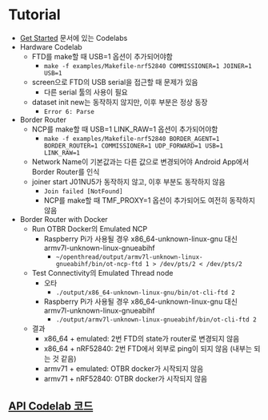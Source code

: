 
# Tutorial

* [Get Started](https://openthread.io/guides) 문서에 있는 Codelabs
* Hardware Codelab
  * FTD를 make할 때 USB=1 옵션이 추가되어야함
    * ```make -f examples/Makefile-nrf52840 COMMISSIONER=1 JOINER=1 USB=1```
  * screen으로 FTD의 USB serial을 접근할 때 문제가 있음
    * 다른 serial 툴의 사용이 필요
  * dataset init new는 동작하지 않지만, 이후 부분은 정상 동장
    * ```Error 6: Parse```
* Border Router
  * NCP를 make할 때 USB=1 LINK_RAW=1 옵션이 추가되어야함
    * ```make -f examples/Makefile-nrf52840 BORDER_AGENT=1 BORDER_ROUTER=1 COMMISSIONER=1 UDP_FORWARD=1 USB=1 LINK_RAW=1```
  * Network Name이 기본값과는 다른 값으로 변경되어야 Android App에서 Border Router를 인식
  * joiner start J01NU5가 동작하지 않고, 이후 부분도 동작하지 않음
    * ```Join failed [NotFound]```
    * NCP를 make할 때 TMF_PROXY=1 옵션이 추가되어도 여전히 동작하지 않음
* Border Router with Docker
  * Run OTBR Docker의 Emulated NCP
    * Raspberry Pi가 사용될 경우 x86_64-unknown-linux-gnu 대신 armv7l-unknown-linux-gnueabihf
      * ```~/openthread/output/armv7l-unknown-linux-gnueabihf/bin/ot-ncp-ftd 1 > /dev/pts/2 < /dev/pts/2```
  * Test Connectivity의 Emulated Thread node
    * 오타
      * ```./output/x86_64-unknown-linux-gnu/bin/ot-cli-ftd 2```
    * Raspberry Pi가 사용될 경우 x86_64-unknown-linux-gnu 대신 armv7l-unknown-linux-gnueabihf
      * ```./output/armv7l-unknown-linux-gnueabihf/bin/ot-cli-ftd 2```
  * 결과
    * x86_64 + emulated: 2번 FTD의 state가 router로 변경되지 않음
    * x86_64 + nRF52840: 2번 FTD에서 외부로 ping이 되지 않음 (내부는 되는 것 같음)
    * armv71 + emulated: OTBR docker가 시작되지 않음
    * armv71 + nRF52840: OTBR docker가 시작되지 않음


## [API Codelab 코드](api_codelab/)
